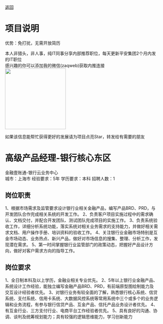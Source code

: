 [返回](../../)

# 项目说明

优势：免打扰，无需开放简历

本人非猎头，非人事，纯IT同事分享内部推荐职位，每天更新平安集团2个月内发的IT职位  
感兴趣的你可以添加我的微信(zaqweb)获取内推连接  
<img src="https://github.com/zaqweb/PA-IT-JOBS/blob/master/WechatICode.jpeg"  height="200" width="200">

如果该信息能帮忙获得更好的发展请为项目点亮Star，转发给有需要的朋友

# 高级产品经理-银行核心东区
金融壹账通-银行云业务中心  
城市：上海市 经验要求：5年 学历要求：本科  招聘人数：1

## 岗位职责
1、根据市场需求及监管要求设计银行业相关金融产品，编写产品BRD、PRD，与开发团队合作完成相关系统的开发工作。
2、负责客户项目实施过程中的需求确认、文档交付，并配合开发团队、测试团队完成项目的实施工作。
3、负责系统验收工作，详细分析系统功能，落实系统对相关业务需求的支持能力，并做好相关需求文档、用户操作手册、培训资料的验收工作。
4、关注银行业金融市场特别是互金市场动态、业务热点、新兴产品，做好对市场信息的搜集、整理、分析工作，发现潜在需求。
5、第一时间掌握银行业监管部门的政策动态，把握好产品设计方向，做好对客户需求方向的指导工作。

## 岗位要求
1、全日制本科及以上学历，金融业相关专业优先。
2、5年以上银行业金融产品、系统设计工作经验，能独立编写金融产品BRD、PRD，有前端原型图绘制能力及交互设计经验者优先。
3、对银行业务有较全面的了解，熟悉银行核心系统、信贷系统、支付系统、信用卡系统、大数据风控系统等常用系统中三个或多个的业务逻辑和业务流程，有参与银行信贷产品、互金产品、信托产品业务设计者优先。
4、有互金行业、三方支付行业、电商平台工作经验者优先。
5、具有良好的沟通、协调、谈判及统筹规划能力；具有较强的逻辑思维能力，学习创新能力




